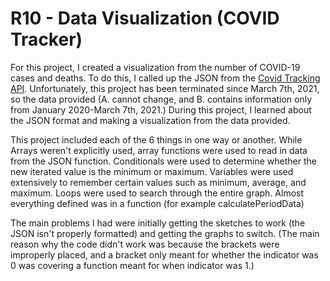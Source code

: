 # R10 - Data Visualization (COVID Tracker)
For this project, I created a visualization from the number of COVID-19 cases and deaths. To do this, I called up the JSON from the [Covid Tracking API](https://covidtracking.com/data/api). Unfortunately, this project has been terminated since March 7th, 2021, so the data provided (A. cannot change, and B. contains information only from January 2020-March 7th, 2021.) During this project, I learned about the JSON format and making a visualization from the data provided.

This project included each of the 6 things in one way or another. While Arrays weren't explicitly used, array functions were used to read in data from the JSON function. Conditionals were used to determine whether the new iterated value is the minimum or maximum. Variables were used extensively to remember certain values such as minimum, average, and maximum. Loops were used to search through the entire graph. Almost everything defined was in a function (for example calculatePeriodData)

The main problems I had were initially getting the sketches to work (the JSON isn't properly formatted) and getting the graphs to switch. (The main reason why the code didn't work was because the brackets were improperly placed, and a bracket only meant for whether the indicator was 0 was covering a function meant for when indicator was 1.) 
